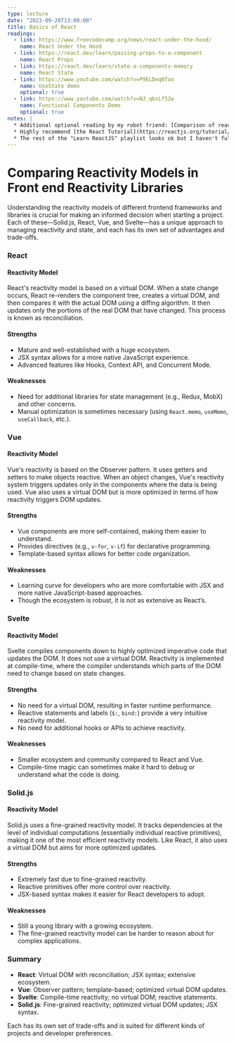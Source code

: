 ```yaml
---
type: lecture
date: "2023-09-20T13:00:00"
title: Basics of React
readings:
  - link: https://www.freecodecamp.org/news/react-under-the-hood/
    name: React Under the Hood
  - link: https://react.dev/learn/passing-props-to-a-component
    name: React Props
  - link: https://react.dev/learn/state-a-components-memory
    name: React State
  - link: https://www.youtube.com/watch?v=P9ELDeqNToo
    name: UseState demo
    optional: true
  - link: https://www.youtube.com/watch?v=NJ_qbsLf52w
    name: Functional Components Demo
    optional: true
notes: |
  * Additional optional reading by my robot friend: [Comparison of reactivity models](/lectures/lecture10.html).
  * Highly recommend [the React Tutorial](https://reactjs.org/tutorial/tutorial.html) as well, but quiz will be on the required readings.
  * The rest of the "Learn ReactJS" playlist looks ok but I haven't fully vetted it.
---
```


# Comparing Reactivity Models in Front end Reactivity Libraries

Understanding the reactivity models of different frontend frameworks and libraries is crucial for making an informed decision when starting a project. Each of these—Solid.js, React, Vue, and Svelte—has a unique approach to managing reactivity and state, and each has its own set of advantages and trade-offs.

### React

#### Reactivity Model

React's reactivity model is based on a virtual DOM. When a state change occurs, React re-renders the component tree, creates a virtual DOM, and then compares it with the actual DOM using a diffing algorithm. It then updates only the portions of the real DOM that have changed. This process is known as reconciliation.

#### Strengths

- Mature and well-established with a huge ecosystem.
- JSX syntax allows for a more native JavaScript experience.
- Advanced features like Hooks, Context API, and Concurrent Mode.

#### Weaknesses

- Need for additional libraries for state management (e.g., Redux, MobX) and other concerns.
- Manual optimization is sometimes necessary (using `React.memo`, `useMemo`, `useCallback`, etc.).

### Vue

#### Reactivity Model

Vue's reactivity is based on the Observer pattern. It uses getters and setters to make objects reactive. When an object changes, Vue's reactivity system triggers updates only in the components where the data is being used. Vue also uses a virtual DOM but is more optimized in terms of how reactivity triggers DOM updates.

#### Strengths

- Vue components are more self-contained, making them easier to understand.
- Provides directives (e.g., `v-for`, `v-if`) for declarative programming.
- Template-based syntax allows for better code organization.

#### Weaknesses

- Learning curve for developers who are more comfortable with JSX and more native JavaScript-based approaches.
- Though the ecosystem is robust, it is not as extensive as React’s.

### Svelte

#### Reactivity Model

Svelte compiles components down to highly optimized imperative code that updates the DOM. It does not use a virtual DOM. Reactivity is implemented at compile-time, where the compiler understands which parts of the DOM need to change based on state changes.

#### Strengths

- No need for a virtual DOM, resulting in faster runtime performance.
- Reactive statements and labels (`$:`, `bind:`) provide a very intuitive reactivity model.
- No need for additional hooks or APIs to achieve reactivity.

#### Weaknesses

- Smaller ecosystem and community compared to React and Vue.
- Compile-time magic can sometimes make it hard to debug or understand what the code is doing.

### Solid.js

#### Reactivity Model

Solid.js uses a fine-grained reactivity model. It tracks dependencies at the level of individual computations (essentially individual reactive primitives), making it one of the most efficient reactivity models. Like React, it also uses a virtual DOM but aims for more optimized updates.

#### Strengths

- Extremely fast due to fine-grained reactivity.
- Reactive primitives offer more control over reactivity.
- JSX-based syntax makes it easier for React developers to adopt.

#### Weaknesses

- Still a young library with a growing ecosystem.
- The fine-grained reactivity model can be harder to reason about for complex applications.

### Summary

- **React**: Virtual DOM with reconciliation; JSX syntax; extensive ecosystem.
- **Vue**: Observer pattern; template-based; optimized virtual DOM updates.
- **Svelte**: Compile-time reactivity; no virtual DOM; reactive statements.
- **Solid.js**: Fine-grained reactivity; optimized virtual DOM updates; JSX syntax.

Each has its own set of trade-offs and is suited for different kinds of projects and developer preferences.

